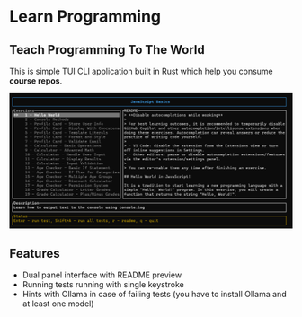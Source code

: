 # Learn Programming
## Teach Programming To The World

This is simple TUI CLI application built in Rust which help you consume **course repos**.

![screenshot](./readme/learnp-1.png)

## Features
* Dual panel interface with README preview
* Running tests running with single keystroke
* Hints with Ollama in case of failing tests (you have to install Ollama and at least one model)